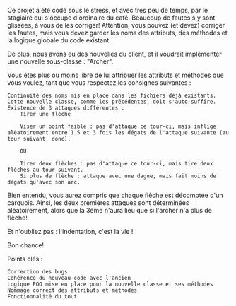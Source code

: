 

Ce projet a été codé sous le stress, et avec très peu de temps, par le stagiaire qui s'occupe d'ordinaire du café. Beaucoup de fautes s'y sont glissées, à vous de les corriger! Attention, vous pouvez (et devez) corriger les fautes, mais vous devez garder les noms des attributs, des méthodes et la logique globale du code existant.

De plus, nous avons eu des nouvelles du client, et il voudrait implémenter une nouvelle sous-classe : "Archer".

Vous êtes plus ou moins libre de lui attribuer les attributs et méthodes que vous voulez, tant que vous respectez les consignes suivantes :

    Continuité des noms mis en place dans les fichiers déjà existants.
    Cette nouvelle classe, comme les précédentes, doit s'auto-suffire.
    Existence de 3 attaques différentes :
        Tirer une flèche

        Viser un point faible : pas d'attaque ce tour-ci, mais inflige aléatoirement entre 1.5 et 3 fois les dégats de l'attaque suivante (au tour suivant, donc).

        OU

        Tirer deux flèches : pas d'attaque ce tour-ci, mais tire deux flèches au tour suivant.
        Si plus de flèche : attaque avec une dague, mais fait moins de dégats qu'avec son arc.

Bien entendu, vous aurez compris que chaque flèche est décomptée d'un carquois. Ainsi, les deux premières attaques sont déterminées aléatoirement, alors que la 3ème n'aura lieu que si l'archer n'a plus de flèche!

Et n'oubliez pas : l'indentation, c'est la vie !

Bon chance!

Points clés :

    Correction des bugs
    Cohérence du nouveau code avec l'ancien
    Logique POO mise en place pour la nouvelle classe et ses méthodes
    Nommage correct des attributs et méthodes
    Fonctionnalité du tout